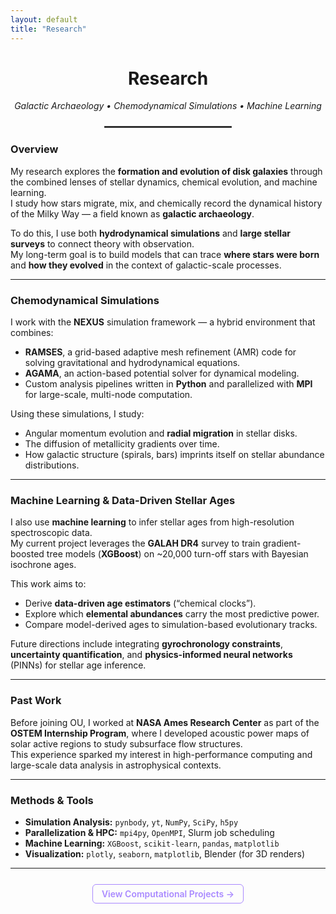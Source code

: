 ```yaml
---
layout: default
title: "Research"
---
```


<div align="center">

<h1>Research</h1>
<p><em>Galactic Archaeology • Chemodynamical Simulations • Machine Learning</em></p>

<hr style="width:40%; border:1px solid #444; margin:1.5rem auto;">

</div>

### Overview
My research explores the **formation and evolution of disk galaxies** through the combined lenses of stellar dynamics, chemical evolution, and machine learning.  
I study how stars migrate, mix, and chemically record the dynamical history of the Milky Way — a field known as **galactic archaeology**.

To do this, I use both **hydrodynamical simulations** and **large stellar surveys** to connect theory with observation.  
My long-term goal is to build models that can trace **where stars were born** and **how they evolved** in the context of galactic-scale processes.

---

### Chemodynamical Simulations
I work with the **NEXUS** simulation framework — a hybrid environment that combines:
- **RAMSES**, a grid-based adaptive mesh refinement (AMR) code for solving gravitational and hydrodynamical equations.
- **AGAMA**, an action-based potential solver for dynamical modeling.
- Custom analysis pipelines written in **Python** and parallelized with **MPI** for large-scale, multi-node computation.

Using these simulations, I study:
- Angular momentum evolution and **radial migration** in stellar disks.  
- The diffusion of metallicity gradients over time.  
- How galactic structure (spirals, bars) imprints itself on stellar abundance distributions.

---

### Machine Learning & Data-Driven Stellar Ages
I also use **machine learning** to infer stellar ages from high-resolution spectroscopic data.  
My current project leverages the **GALAH DR4** survey to train gradient-boosted tree models (**XGBoost**) on ~20,000 turn-off stars with Bayesian isochrone ages.

This work aims to:
- Derive **data-driven age estimators** (“chemical clocks”).  
- Explore which **elemental abundances** carry the most predictive power.  
- Compare model-derived ages to simulation-based evolutionary tracks.

Future directions include integrating **gyrochronology constraints**, **uncertainty quantification**, and **physics-informed neural networks** (PINNs) for stellar age inference.

---

### Past Work
Before joining OU, I worked at **NASA Ames Research Center** as part of the **OSTEM Internship Program**, where I developed acoustic power maps of solar active regions to study subsurface flow structures.  
This experience sparked my interest in high-performance computing and large-scale data analysis in astrophysical contexts.

---

### Methods & Tools
- **Simulation Analysis:** `pynbody`, `yt`, `NumPy`, `SciPy`, `h5py`
- **Parallelization & HPC:** `mpi4py`, `OpenMPI`, Slurm job scheduling
- **Machine Learning:** `XGBoost`, `scikit-learn`, `pandas`, `matplotlib`
- **Visualization:** `plotly`, `seaborn`, `matplotlib`, Blender (for 3D renders)

---

<div align="center" style="margin-top:2rem;">
<a href="/projects" style="margin:0 10px; padding:6px 14px; border:1px solid #a989ff; border-radius:6px; color:#a989ff; text-decoration:none; font-weight:600;">View Computational Projects →</a>
</div>
